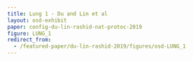 ```yaml
---
title: Lung 1 - Du and Lin et al
layout: osd-exhibit
paper: config-du-lin-rashid-nat-protoc-2019
figure: LUNG_1
redirect_from: 
  - /featured-paper/du-lin-rashid-2019/figures/osd-LUNG_1
---
```

